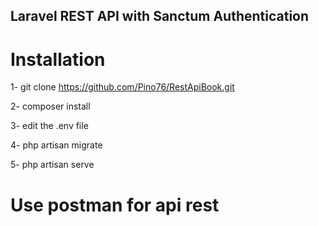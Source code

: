 ## Laravel REST API with Sanctum Authentication

# Installation
1- git clone https://github.com/Pino76/RestApiBook.git

2- composer install

3- edit the .env file

4- php artisan migrate

5- php artisan serve

# Use postman for api rest
